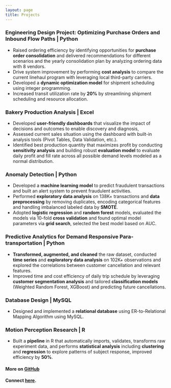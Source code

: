 ```yaml
---
layout: page
title: Projects
---
```



### Engineering Design Project: Optimizing Purchase Orders and Inbound Flow Paths | Python
* Raised ordering efficiency by identifying opportunities for **purchase order consolidation** and delivered recommendations for different scenarios and the yearly consolidation plan by analyzing ordering data with 8 vendors.
* Drive system improvement by performing **cost analysis** to compare the current linehaul program with leveraging local third-party carriers.
* Developed a **dynamic optimization model** for shipment scheduling using integer programming.
* Increased transit utilization rate by **20%** by streamlining shipment scheduling and resource allocation.

### Bakery Production Analysis | Excel
* Developed **user-friendly dashboards** that visualize the impact of decisions and outcomes to enable discovery and diagnosis,
* Assessed current sales situation using the dashboard with built-in analysis tools (Pivot Tables, Data Validation, etc.).
* Identified best production quantity that maximizes profit by conducting **sensitivity analysis** and building robust **evaluation model** to evaluate daily profit and fill rate across all possible demand levels modeled as a normal distribution.

### Anomaly Detection | Python
* Developed a **machine learning model** to predict fraudulent transactions and built an alert system to prevent fraudulent activities.
* Performed **exploratory data analysis** on 138K+ transactions and **data preprocessing** by removing duplicates, encoding categorical features and handling imbalanced labeled data by **SMOTE**.
* Adopted **logistic regression** and **random forest** models, evaluated the models via 10-fold **cross validation** and found optimal model parameters via **grid search**, selected the best model based on AUC.

### Predictive Analytics for Demand Responsive Para-transportation | Python
* **Transformed, augmented, and cleaned** the raw dataset, conducted **time series** and **exploratory data analysis** on 102K+ observations and explored the correlations between customer cancellation and relevant features.
* Improved time and cost efficiency of daily trip schedule by leveraging **customer segmentation analysis** and tailored **classification models** (Weighted Random Forest, XGBoost) and predicting future cancellations.

### Database Design | MySQL
* Designed and implemented a **relational database** using ER-to-Relational Mapping Algorithm using MySQL.

### Motion Perception Research | R
* Built a **pipeline** in R that automatically imports, validates, transforms raw experiment data, and performs **statistical analysis** including **clustering** and **regression** to explore patterns of subject response, improved efficiency by **50%**.


#### More on [GitHub](https://github.com/ychen234)


#### Connect [here](/contact.html).